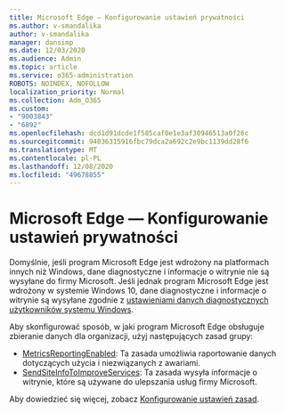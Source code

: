 ```yaml
---
title: Microsoft Edge — Konfigurowanie ustawień prywatności
ms.author: v-smandalika
author: v-smandalika
manager: dansimp
ms.date: 12/03/2020
ms.audience: Admin
ms.topic: article
ms.service: o365-administration
ROBOTS: NOINDEX, NOFOLLOW
localization_priority: Normal
ms.collection: Adm_O365
ms.custom:
- "9003843"
- "6892"
ms.openlocfilehash: dcd1d91dcde1f585caf0e1e3af30946513a0f26c
ms.sourcegitcommit: 94036315916fbc79dca2a692c2e9bc1139dd28f6
ms.translationtype: MT
ms.contentlocale: pl-PL
ms.lasthandoff: 12/08/2020
ms.locfileid: "49678855"
---
```

# <a name="microsoft-edge-configure-privacy-settings"></a>Microsoft Edge — Konfigurowanie ustawień prywatności

Domyślnie, jeśli program Microsoft Edge jest wdrożony na platformach innych niż Windows, dane diagnostyczne i informacje o witrynie nie są wysyłane do firmy Microsoft. Jeśli jednak program Microsoft Edge jest wdrożony w systemie Windows 10, dane diagnostyczne i informacje o witrynie są wysyłane zgodnie z [ustawieniami danych diagnostycznych użytkowników systemu Windows](https://docs.microsoft.com/windows/privacy/configure-windows-diagnostic-data-in-your-organization).

Aby skonfigurować sposób, w jaki program Microsoft Edge obsługuje zbieranie danych dla organizacji, użyj następujących zasad grupy:
- [MetricsReportingEnabled](https://docs.microsoft.com/DeployEdge/microsoft-edge-policies#metricsreportingenabled): Ta zasada umożliwia raportowanie danych dotyczących użycia i niezwiązanych z awariami.
- [SendSiteInfoToImproveServices](https://docs.microsoft.com/DeployEdge/microsoft-edge-policies#sendsiteinfotoimproveservices): Ta zasada wysyła informacje o witrynie, które są używane do ulepszania usług firmy Microsoft.

Aby dowiedzieć się więcej, zobacz [Konfigurowanie ustawień zasad](https://docs.microsoft.com/deployedge/microsoft-edge-enterprise-privacy-settings#configure-policy-settings).